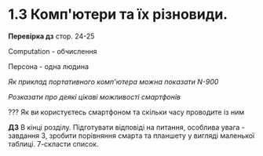 # 1.3 Комп'ютери та їх різновиди.

**Перевірка дз** стор. 24-25

Computation - обчислення

Персона - одна людина

*Як приклад портативного комп'ютера можна показати N-900*

*Розказати про деякі цікаві можливості смартфонів*

??? Як ви користуєтесь смартфоном та скільки часу проводите із ним

**ДЗ**
В кінці розділу. Підготувати відповіді на питання, особлива увага - завдання 3, зробити порівняння смарта та планшету у вигляді маленької таблиці. 7-скласти список.